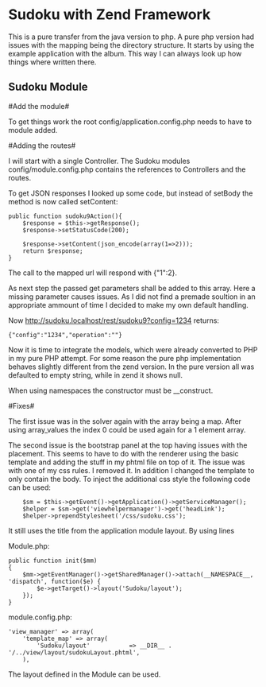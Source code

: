 
Sudoku with Zend Framework
==========================

This is a pure transfer from the java version to php. A pure php version had issues with the mapping
being the directory structure.  It starts by using the example application with the album. 
This way I can always look up how things where written there.

Sudoku Module
---------------------

#Add the module#

To get things work the root config/application.config.php needs to have to module added.


#Adding the routes#

I will start with a single Controller. The Sudoku modules config/module.config.php contains the 
references to Controllers and the routes.

To get JSON responses I looked up some code, but instead of setBody the method is now called
setContent:

    public function sudoku9Action(){
        $response = $this->getResponse();
        $response->setStatusCode(200);

        $response->setContent(json_encode(array(1=>2)));
        return $response;
    }

The call to the mapped url will respond with {"1":2}.

As next step the passed get parameters shall be added to this array.
Here a missing parameter causes issues. As I did not find a premade soultion in an appropriate ammount
of time I decided to make my own default handling. 

Now http://sudoku.localhost/rest/sudoku9?config=1234 returns:

    {"config":"1234","operation":""}

Now it is time to integrate the models, which were already converted to PHP in my pure PHP attempt.
For some reason the pure php implementation behaves slightly different from the zend version. In the pure
version all was defaulted to empty string, while in zend it shows null.

When using namespaces the constructor must be \_\_construct.


#Fixes# 

The first issue was in the solver again with the array being a map. After using array\_values the index
0 could be used again for a 1 element array. 

The second issue is the bootstrap panel at the top having issues with the placement. This seems to have
to do with the renderer using the basic template and adding the stuff in my phtml file on top of it.
The issue was with one of my css rules. I removed it. In addition I changed the template to only contain
the body. To inject the additional css style the following code can be used:

        $sm = $this->getEvent()->getApplication()->getServiceManager();
        $helper = $sm->get('viewhelpermanager')->get('headLink');
        $helper->prependStylesheet('/css/sudoku.css');

It still uses the title from the application module layout.
By using lines

Module.php:

    public function init($mm)
    {
        $mm->getEventManager()->getSharedManager()->attach(__NAMESPACE__, 'dispatch', function($e) {
            $e->getTarget()->layout('Sudoku/layout');
        });
    }

module.config.php:
    
    'view_manager' => array(
        'template_map' => array(
            'Sudoku/layout'           => __DIR__ . '/../view/layout/sudokuLayout.phtml',
        ),

The layout defined in the Module can be used.


